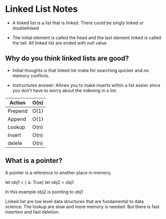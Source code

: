 # Linked List Notes
 
- A linked list is a list that is linked. There could be singly linked or doublelinked

- The initial element is called the head and the last element linked is called the tail. All linked list are ended with null value


## Why do you think linked lists are good?

- Initial thoughts is that linked list make for searching quicker and no memory conflicts.

- Instructures answer: Allows you to make inserts within a list easier since you don't have to worry about the indexing in a list.

| Action  | O(n) |
|---------|------|
| Prepend | O(1) |
| Append  | O(1) |
| Lookup  | O(n) |
| Insert  | O(n) |
| delete  | O(n) |

## What is a pointer?

A pointer is a reference to another place in memory. 

let obj1 = { a: True}
let obj2 = obj1

In this example obj2 is pointing to obj1

Linked list are low level data structures that are fundamental to data science. The lookup are slow and more memory is needed. But there is fast insertion and fast deletion. 